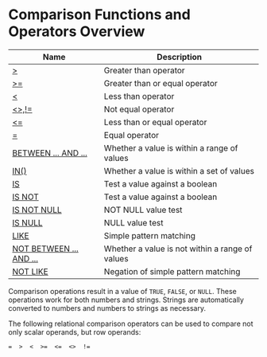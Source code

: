 # **Comparison Functions and Operators Overview**

| Name | Description|
|---|-----|
| [>](greater-than.md) | Greater than operator |
| [>=](greater-than-or-equal.md) | Greater than or equal operator |
| [<](less-than.md) | Less than operator |
| [<>,!=](not-equal.md) | Not equal operator |
| [<=](less-than-or-equal.md) | Less than or equal operator |
| [=](assign-equal.md) | Equal operator|
| [BETWEEN ... AND ...](between.md) | Whether a value is within a range of values |
| [IN()](in.md) | Whether a value is within a set of values |
| [IS](is.md) | Test a value against a boolean |
| [IS NOT](is-not.md) | Test a value against a boolean |
| [IS NOT NULL](is-not-null.md) | NOT NULL value test |
| [IS NULL](is-null.md) | NULL value test |
| [LIKE](like.md) | Simple pattern matching |
| [NOT BETWEEN ... AND ...](not-between.md) | Whether a value is not within a range of values |
| [NOT LIKE](not-like.md) | Negation of simple pattern matching |

<!--|[COALESCE()](coalesce.md)|Return the first non-NULL argument|-->

Comparison operations result in a value of `TRUE`, `FALSE`, or `NULL`. These operations work for both numbers and strings. Strings are automatically converted to numbers and numbers to strings as necessary.

The following relational comparison operators can be used to compare not only scalar operands, but row operands:

```
=  >  <  >=  <=  <>  !=
```

